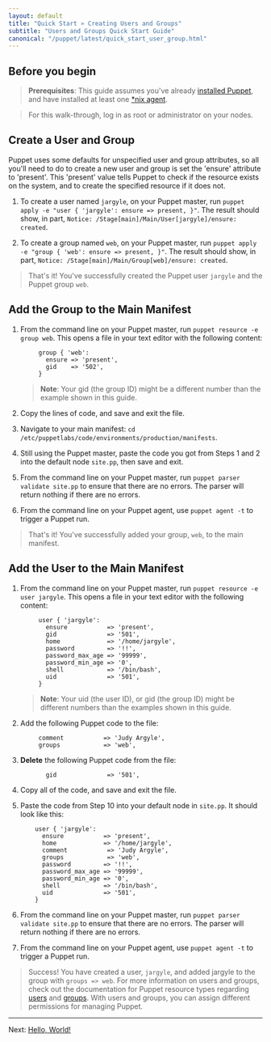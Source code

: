 ```yaml
---
layout: default
title: "Quick Start » Creating Users and Groups"
subtitle: "Users and Groups Quick Start Guide"
canonical: "/puppet/latest/quick_start_user_group.html"
---
```


## Before you begin

> **Prerequisites**: This guide assumes you've already [installed Puppet](/puppetserver/2.2/install_from_packages.html), and have installed at least one [*nix agent](./install_linux.html).

> For this  walk-through, log in as root or administrator on your nodes.

## Create a User and Group

Puppet uses some defaults for unspecified user and group attributes, so all you'll need to do to create a new user and group is set the 'ensure' attribute to 'present'. This 'present' value tells Puppet to check if the resource exists on the system, and to create the specified resource if it does not.

1.  To create a user named `jargyle`, on your Puppet master, run `puppet apply -e "user { 'jargyle': ensure => present, }"`. The result should show, in part, `Notice: /Stage[main]/Main/User[jargyle]/ensure: created`.

2.  To create a group named `web`, on your Puppet master, run `puppet apply -e "group { 'web': ensure => present, }"`. The result should show, in part, `Notice: /Stage[main]/Main/Group[web]/ensure: created`.

> That's it! You've successfully created the Puppet user `jargyle` and the Puppet group `web`.

## Add the Group to the Main Manifest

1. From the command line on your Puppet master, run `puppet resource -e group web`. This opens a file in your text editor with the following content:

			group { 'web':
  			  ensure => 'present',
  			  gid    => '502',
			}

	>**Note**: Your gid (the group ID) might be a different number than the example shown in this guide.

2. Copy the lines of code, and save and exit the file.

3. Navigate to your main manifest: `cd /etc/puppetlabs/code/environments/production/manifests`.

4. Still using the Puppet master, paste the code you got from Steps 1 and 2 into the default node `site.pp`, then save and exit.

5. From the command line on your Puppet master, run `puppet parser validate site.pp` to ensure that there are no errors. The parser will return nothing if there are no errors.

6. From the command line on your Puppet agent, use `puppet agent -t` to trigger a Puppet run.

> That's it! You've successfully added your group, `web`, to the main manifest.

## Add the User to the Main Manifest

1. From the command line on your Puppet master, run `puppet resource -e user jargyle`. This opens a file in your text editor with the following content:

			user { 'jargyle':
 			  ensure           => 'present',
			  gid              => '501',
			  home             => '/home/jargyle',
			  password         => '!!',
			  password_max_age => '99999',
			  password_min_age => '0',
			  shell            => '/bin/bash',
			  uid              => '501',
			}

	>**Note**: Your uid (the user ID), or gid (the group ID) might be different numbers than the examples shown in this guide.

8. Add the following Puppet code to the file:

			comment           => 'Judy Argyle',
			groups            => 'web',

9. **Delete** the following Puppet code from the file:

			  gid              => '501',

10. Copy all of the code, and save and exit the file.

11. Paste the code from Step 10 into your default node in `site.pp`. It should look like this:

			user { 'jargyle':
 			  ensure           => 'present',
			  home             => '/home/jargyle',
			  comment           => 'Judy Argyle',
			  groups            => 'web',
			  password         => '!!',
			  password_max_age => '99999',
			  password_min_age => '0',
			  shell            => '/bin/bash',
			  uid              => '501',
			}

12. From the command line on your Puppet master, run `puppet parser validate site.pp` to ensure that there are no errors. The parser will return nothing if there are no errors.

13. From the command line on your Puppet agent, use `puppet agent -t` to trigger a Puppet run.

> Success! You have created a user, `jargyle`, and added jargyle to the group with `groups => web`.
> For more information on users and groups, check out the documentation for Puppet resource types regarding [users](https://docs.puppetlabs.com/puppet/latest/reference/type.html#user) and [groups](https://docs.puppetlabs.com/puppet/latest/reference/type.html#group).
> With users and groups, you can assign different permissions for managing Puppet.

---------
Next: [Hello, World!](./quick_start_helloworld.html)
